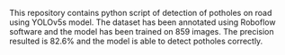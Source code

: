 This repository contains python script of detection of potholes on road using YOLOv5s model. The dataset has been annotated using Roboflow software and the model has been trained on 859 images. The precision resulted is 82.6% and the model is able to detect potholes correctly.
